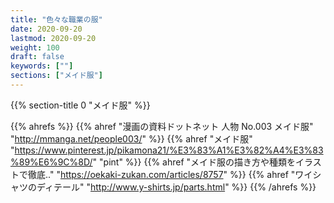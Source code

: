 ```yaml
---
title: "色々な職業の服"
date: 2020-09-20
lastmod: 2020-09-20
weight: 100
draft: false
keywords: [""]
sections: ["メイド服"]
---
```


{{% section-title 0 "メイド服" %}}

{{% ahrefs %}}
{{% ahref "漫画の資料ドットネット 人物 No.003 メイド服" "http://mmanga.net/people003/" %}}
{{% ahref "メイド服" "https://www.pinterest.jp/pikamona21/%E3%83%A1%E3%82%A4%E3%83%89%E6%9C%8D/" "pint" %}}
{{% ahref "メイド服の描き方や種類をイラストで徹底.." "https://oekaki-zukan.com/articles/8757" %}}
{{% ahref "ワイシャツのディテール" "http://www.y-shirts.jp/parts.html" %}}
{{% /ahrefs %}}
